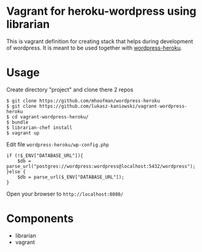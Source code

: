 # Vagrant for heroku-wordpress using librarian

This is vagrant definition for creating stack that helps during development of wordpress.
It is meant to be used together with [wordpress-heroku](https://github.com/mhoofman/wordpress-heroku).


Usage
=========
Create directory "project" and clone there 2 repos

    $ git clone https://github.com/mhoofman/wordpress-heroku
    $ git clone https://github.com/lukasz-kaniowski/vagrant-wordpress-heroku
    $ cd vagrant-wordpress-heroku/
    $ bundle
    $ librarian-chef install
    $ vagrant up

Edit file `wordpress-heroku/wp-config.php`

    if (!$_ENV["DATABASE_URL"]){
        $db = parse_url("postgres://wordpress:wordpress@localhost:5432/wordpress");
    }else {
        $db = parse_url($_ENV["DATABASE_URL"]);
    }

Open your browser to `http://localhost:8080/`

Components
==========
* librarian
* vagrant